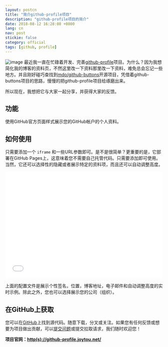 ```yaml
---
layout: postcn
title: "简介github-profile项目"
description: "github-profile项目的简介"
date: 2018-08-12 16:28:08 +0800
lang: cn
nav: post
stickie: false
category: official
tags: [github, profile]
---
```

![image](//github-profile.joytou.net/assets/1534058755587.jpg)
最近我一直在忙碌着开发、完善[github-profile](https://github.com/joytou/github-profile)项目。为什么？因为我想简化我的博客的资料页，不然这里改一下资料那里改一下资料，难免总会忘记一些地方。并且刚好碰巧查找到[mdo/github-buttons](https://github.com/mdo/github-buttons)开源项目，凭借着github-buttons项目的思路，慢慢的把github-profile项目给琢磨出来。

所以现在，我想把它与大家一起分享，并获得大家的反馈。


## 功能
使用GitHub官方页面样式展示您的GitHub帐户的个人资料。


## 如何使用
只需要添加一个 `iframe` 和一些URL参数即可。是不是很简单？更重要的是，它部署在GitHub Pages上，这意味着您不需要自己托管代码。只需要添加即可使用。当然，它还可以选择性的隐藏或者展示特定的资料项，而且还可以自动调整高度。

<iframe id="fr" src="//github-profile.joytou.net/gh-profile/?user=joytou&bio=true&locations=true&blog=true&email=true&company=false&iframeid=fr" allowtransparency="true" frameborder="0" scrolling="no" height="340" width="100%"></iframe>

上面的配置文件是展示个性签名，位置，博客地址，电子邮件和自动调整高度的实时示例。除此之外，您也可以选择展示您的公司（组织）。


## 在GitHub上获取
您可以在[GitHub](https://github.com/joytou/github-profile)上找到源代码。随意下载，分叉或关注。如果您有任何反馈或想要为项目做出贡献，可以[提交问题](https://github.com/joytou/github-profile/issues)或提交拉取请求，我们随时欢迎您！

__项目官网：[http(s)://github-profile.joytou.net/](http://github-profile.joytou.net/)__